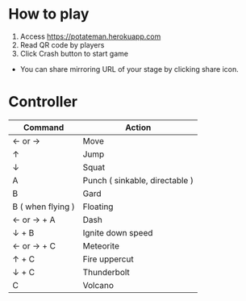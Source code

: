 # How to play

1. Access https://potateman.herokuapp.com
2. Read QR code by players
3. Click Crash button to start game

* You can share mirroring URL of your stage by clicking share icon.

# Controller

| Command | Action|
|---------|-------|
|← or → | Move |
|↑| Jump |
|↓| Squat |
|A| Punch ( sinkable, directable ) |
|B| Gard |
|B ( when flying ) | Floating |
|← or → + A | Dash |
|↓ + B | Ignite down speed |
|← or → + C| Meteorite |
|↑ + C| Fire uppercut |
|↓ + C | Thunderbolt |
|C | Volcano |
